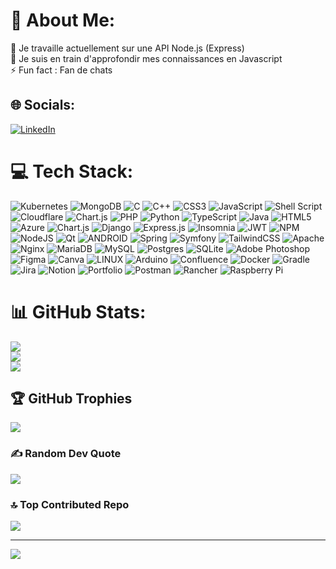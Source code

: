 # 💫 About Me:
🔭 Je travaille actuellement sur une API Node.js (Express)<br>🌱 Je suis en train d'approfondir mes connaissances en Javascript<br>⚡ Fun fact : Fan de chats


## 🌐 Socials:
[![LinkedIn](https://img.shields.io/badge/LinkedIn-%230077B5.svg?logo=linkedin&logoColor=white)](https://linkedin.com/in/julien-flusin) 

# 💻 Tech Stack:
![Kubernetes](https://img.shields.io/badge/kubernetes-%23326ce5.svg?style=flat&logo=kubernetes&logoColor=white) 
![MongoDB](https://img.shields.io/badge/MongoDB-%234ea94b.svg?style=flat&logo=mongodb&logoColor=white) 
![C](https://img.shields.io/badge/c-%2300599C.svg?style=flat&logo=c&logoColor=white) 
![C++](https://img.shields.io/badge/c++-%2300599C.svg?style=flat&logo=c%2B%2B&logoColor=white) 
![CSS3](https://img.shields.io/badge/css3-%231572B6.svg?style=flat&logo=css3&logoColor=white)
![JavaScript](https://img.shields.io/badge/javascript-%23323330.svg?style=flat&logo=javascript&logoColor=%23F7DF1E) 
![Shell Script](https://img.shields.io/badge/shell_script-%23121011.svg?style=flat&logo=gnu-bash&logoColor=white)
![Cloudflare](https://img.shields.io/badge/Cloudflare-F38020?style=flat&logo=Cloudflare&logoColor=white) 
![Chart.js](https://img.shields.io/badge/chart.js-F5788D.svg?style=flat&logo=chart.js&logoColor=white) 
![PHP](https://img.shields.io/badge/php-%23777BB4.svg?style=flat&logo=php&logoColor=white) 
![Python](https://img.shields.io/badge/python-3670A0?style=flat&logo=python&logoColor=ffdd54) 
![TypeScript](https://img.shields.io/badge/typescript-%23007ACC.svg?style=flat&logo=typescript&logoColor=white) 
![Java](https://img.shields.io/badge/java-%23ED8B00.svg?style=flat&logo=java&logoColor=white) 
![HTML5](https://img.shields.io/badge/html5-%23E34F26.svg?style=flat&logo=html5&logoColor=white) 
![Azure](https://img.shields.io/badge/azure-%230072C6.svg?style=flat&logo=azure-devops&logoColor=white) 
![Chart.js](https://img.shields.io/badge/chart.js-F5788D.svg?style=flat&logo=chart.js&logoColor=white) 
![Django](https://img.shields.io/badge/django-%23092E20.svg?style=flat&logo=django&logoColor=white) 
![Express.js](https://img.shields.io/badge/express.js-%23404d59.svg?style=flat&logo=express&logoColor=%2361DAFB) 
![Insomnia](https://img.shields.io/badge/Insomnia-black?style=flat&logo=insomnia&logoColor=5849BE) 
![JWT](https://img.shields.io/badge/JWT-black?style=flat&logo=JSON%20web%20tokens) 
![NPM](https://img.shields.io/badge/NPM-%23000000.svg?style=flat&logo=npm&logoColor=white) 
![NodeJS](https://img.shields.io/badge/node.js-6DA55F?style=flat&logo=node.js&logoColor=white) 
![Qt](https://img.shields.io/badge/Qt-%23217346.svg?style=flat&logo=Qt&logoColor=white) 
![ANDROID](https://img.shields.io/badge/android-%2320232a.svg?style=flat&logo=android&logoColor=%a4c639) 
![Spring](https://img.shields.io/badge/spring-%236DB33F.svg?style=flat&logo=spring&logoColor=white) 
![Symfony](https://img.shields.io/badge/symfony-%23000000.svg?style=flat&logo=symfony&logoColor=white) 
![TailwindCSS](https://img.shields.io/badge/tailwindcss-%2338B2AC.svg?style=flat&logo=tailwind-css&logoColor=white) 
![Apache](https://img.shields.io/badge/apache-%23D42029.svg?style=flat&logo=apache&logoColor=white) 
![Nginx](https://img.shields.io/badge/nginx-%23009639.svg?style=flat&logo=nginx&logoColor=white) 
![MariaDB](https://img.shields.io/badge/MariaDB-003545?style=flat&logo=mariadb&logoColor=white)
![MySQL](https://img.shields.io/badge/mysql-%2300f.svg?style=flat&logo=mysql&logoColor=white) 
![Postgres](https://img.shields.io/badge/postgres-%23316192.svg?style=flat&logo=postgresql&logoColor=white) 
![SQLite](https://img.shields.io/badge/sqlite-%2307405e.svg?style=flat&logo=sqlite&logoColor=white) 
![Adobe Photoshop](https://img.shields.io/badge/adobephotoshop-%2331A8FF.svg?style=flat&logo=adobephotoshop&logoColor=white) 
![Figma](https://img.shields.io/badge/figma-%23F24E1E.svg?style=flat&logo=figma&logoColor=white) 
![Canva](https://img.shields.io/badge/Canva-%2300C4CC.svg?style=flat&logo=Canva&logoColor=white) 
![LINUX](https://img.shields.io/badge/Linux-FCC624?style=flat&logo=linux&logoColor=black) 
![Arduino](https://img.shields.io/badge/-Arduino-00979D?style=flat&logo=Arduino&logoColor=white) 
![Confluence](https://img.shields.io/badge/confluence-%23172BF4.svg?style=flat&logo=confluence&logoColor=white) 
![Docker](https://img.shields.io/badge/docker-%230db7ed.svg?style=flat&logo=docker&logoColor=white) 
![Gradle](https://img.shields.io/badge/Gradle-02303A.svg?style=flat&logo=Gradle&logoColor=white) 
![Jira](https://img.shields.io/badge/jira-%230A0FFF.svg?style=flat&logo=jira&logoColor=white) 
![Notion](https://img.shields.io/badge/Notion-%23000000.svg?style=flat&logo=notion&logoColor=white) 
![Portfolio](https://img.shields.io/badge/Portfolio-%23000000.svg?style=flat&logo=firefox&logoColor=#FF7139) 
![Postman](https://img.shields.io/badge/Postman-FF6C37?style=flat&logo=postman&logoColor=white) 
![Rancher](https://img.shields.io/badge/rancher-%230075A8.svg?style=flat&logo=rancher&logoColor=white) 
![Raspberry Pi](https://img.shields.io/badge/-RaspberryPi-C51A4A?style=flat&logo=Raspberry-Pi)
# 📊 GitHub Stats:
![](https://github-readme-stats.vercel.app/api?username=jul-fls&theme=nightowl&hide_border=false&include_all_commits=true&count_private=true)<br/>
![](https://github-readme-streak-stats.herokuapp.com/?user=jul-fls&theme=nightowl&hide_border=false)<br/>
![](https://github-readme-stats.vercel.app/api/top-langs/?username=jul-fls&theme=nightowl&hide_border=false&include_all_commits=true&count_private=true&layout=compact)

## 🏆 GitHub Trophies
![](https://github-profile-trophy.vercel.app/?username=jul-fls&theme=discord&no-frame=false&no-bg=false&margin-w=4)

### ✍️ Random Dev Quote
![](https://quotes-github-readme.vercel.app/api?type=quote&theme=radical&quote=Reviews%20and%20pair%20programming%20provide%20programmers%20with%20something%20their%20work%20would%20not%20otherwise%20have:%20an%20audience.%20Sunlight,%20it%20is%20said%20is%20a%20powerful%20disinfectant.%20An%20immediate%20audience%20of%20one's%20peers%20provides%20immediate%20incentives%20to%20programmers%20to%20keep%20their%20code%20clear%20and%20comprehensible,%20as%20well%20as%20functional.&author=Joseph%20Yoder%20(computer%20scientist))

### 🔝 Top Contributed Repo
![](https://github-contributor-stats.vercel.app/api?username=jul-fls&limit=5&theme=radical&combine_all_yearly_contributions=true)

---
[![](https://visitcount.itsvg.in/api?id=jul-fls&icon=0&color=1)](https://visitcount.itsvg.in)

<!-- Proudly created with GPRM ( https://gprm.itsvg.in ) -->
